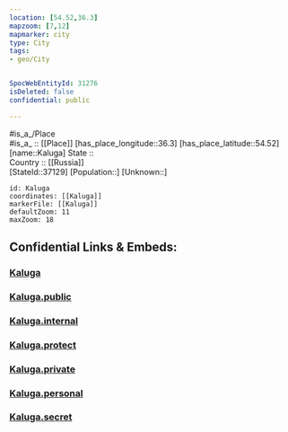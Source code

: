 ```yaml
---
location: [54.52,36.3] 
mapzoom: [7,12] 
mapmarker: city 
type: City
tags:
- geo/City


SpocWebEntityId: 31276
isDeleted: false
confidential: public

---
```

#is_a_/Place  
#is_a_ :: [[Place]] 
[has_place_longitude::36.3] 
[has_place_latitude::54.52] 
[name::Kaluga] 
State ::  
Country :: [[Russia]]  
[StateId::37129] 
[Population::] 
[Unknown::] 


```leaflet
id: Kaluga
coordinates: [[Kaluga]] 
markerFile: [[Kaluga]] 
defaultZoom: 11 
maxZoom: 18
```


## Confidential Links & Embeds: 

### [Kaluga](/_Standards/Earth/Continent/Europe/Europe~East/Russia/Russia~Central/Kaluga_Oblast/City/Kaluga.md) 

### [Kaluga.public](/_public/Earth/Continent/Europe/Europe~East/Russia/Russia~Central/Kaluga_Oblast/City/Kaluga.public.md) 

### [Kaluga.internal](/_internal/Earth/Continent/Europe/Europe~East/Russia/Russia~Central/Kaluga_Oblast/City/Kaluga.internal.md) 

### [Kaluga.protect](/_protect/Earth/Continent/Europe/Europe~East/Russia/Russia~Central/Kaluga_Oblast/City/Kaluga.protect.md) 

### [Kaluga.private](/_private/Earth/Continent/Europe/Europe~East/Russia/Russia~Central/Kaluga_Oblast/City/Kaluga.private.md) 

### [Kaluga.personal](/_personal/Earth/Continent/Europe/Europe~East/Russia/Russia~Central/Kaluga_Oblast/City/Kaluga.personal.md) 

### [Kaluga.secret](/_secret/Earth/Continent/Europe/Europe~East/Russia/Russia~Central/Kaluga_Oblast/City/Kaluga.secret.md)

